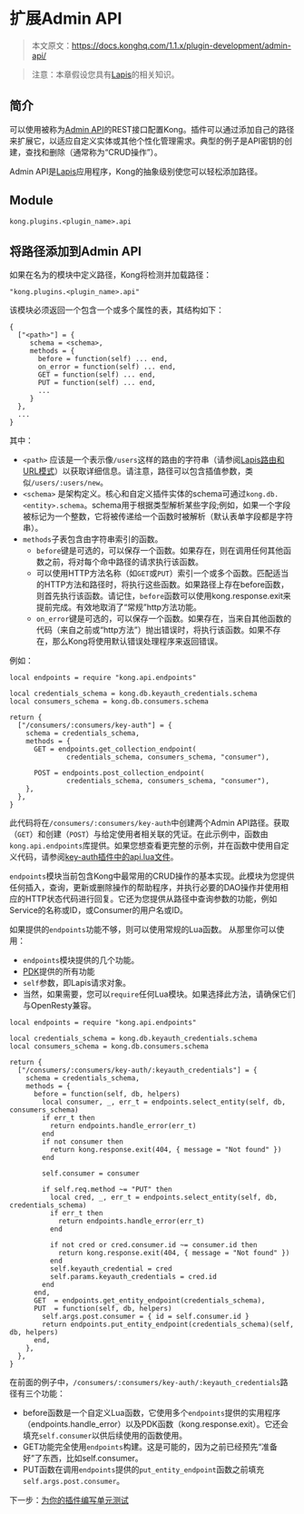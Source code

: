 # 扩展Admin API

> 本文原文：https://docs.konghq.com/1.1.x/plugin-development/admin-api/

> 注意：本章假设您具有[Lapis](http://leafo.net/lapis/)的相关知识。

## 简介

可以使用被称为[Admin API](https://docs.konghq.com/1.1.x/admin-api/)的REST接口配置Kong。插件可以通过添加自己的路径来扩展它，以适应自定义实体或其他个性化管理需求。典型的例子是API密钥的创建，查找和删除（通常称为“CRUD操作”）。

Admin API是[Lapis](http://leafo.net/lapis/)应用程序，Kong的抽象级别使您可以轻松添加路径。

## Module
```
kong.plugins.<plugin_name>.api
```

## 将路径添加到Admin API

如果在名为的模块中定义路径，Kong将检测并加载路径：
```
"kong.plugins.<plugin_name>.api"
```
该模块必须返回一个包含一个或多个属性的表，其结构如下：
```
{
  ["<path>"] = {
     schema = <schema>,
     methods = {
       before = function(self) ... end,
       on_error = function(self) ... end,
       GET = function(self) ... end,
       PUT = function(self) ... end,
       ...
     }
  },
  ...
}
```

其中：

- `<path>` 应该是一个表示像`/users`这样的路由的字符串（请参阅[Lapis路由和URL模式](http://leafo.net/lapis/reference/actions.html#routes--url-patterns)）以获取详细信息。请注意，路径可以包含插值参数，类似`/users/:users/new`。
- `<schema>` 是架构定义。核心和自定义插件实体的schema可通过`kong.db.<entity>.schema`。schema用于根据类型解析某些字段;例如，如果一个字段被标记为一个整数，它将被传递给一个函数时被解析（默认表单字段都是字符串）。
- `methods`子表包含由字符串索引的函数。
	- `before`键是可选的，可以保存一个函数。如果存在，则在调用任何其他函数之前，将对每个命中路径的请求执行该函数。
	- 可以使用HTTP方法名称（如`GET`或`PUT`）索引一个或多个函数。匹配适当的HTTP方法和路径时，将执行这些函数。如果路径上存在before函数，则首先执行该函数。请记住，`before`函数可以使用kong.response.exit来提前完成。有效地取消了“常规”http方法功能。
	- `on_error`键是可选的，可以保存一个函数。如果存在，当来自其他函数的代码（来自之前或“http方法”）抛出错误时，将执行该函数。如果不存在，那么Kong将使用默认错误处理程序来返回错误。

例如：
```
local endpoints = require "kong.api.endpoints"

local credentials_schema = kong.db.keyauth_credentials.schema
local consumers_schema = kong.db.consumers.schema

return {
  ["/consumers/:consumers/key-auth"] = {
    schema = credentials_schema,
    methods = {
      GET = endpoints.get_collection_endpoint(
              credentials_schema, consumers_schema, "consumer"),

      POST = endpoints.post_collection_endpoint(
              credentials_schema, consumers_schema, "consumer"),
    },
  },
}
```
此代码将在`/consumers/:consumers/key-auth`中创建两个Admin API路径。获取（`GET`）和创建（`POST`）与给定使用者相关联的凭证。在此示例中，函数由`kong.api.endpoints`库提供。如果您想查看更完整的示例，并在函数中使用自定义代码，请参阅[key-auth插件中的api.lua文件](https://github.com/Kong/kong/blob/master/kong/plugins/key-auth/api.lua)。

`endpoints`模块当前包含Kong中最常用的CRUD操作的基本实现。此模块为您提供任何插入，查询，更新或删除操作的帮助程序，并执行必要的DAO操作并使用相应的HTTP状态代码进行回复。它还为您提供从路径中查询参数的功能，例如 Service的名称或ID，或Consumer的用户名或ID。

如果提供的`endpoints`功能不够，则可以使用常规的Lua函数。
从那里你可以使用：

- `endpoints`模块提供的几个功能。
- [PDK](https://docs.konghq.com/1.1.x/pdk)提供的所有功能
- `self`参数，即Lapis请求对象。
- 当然，如果需要，您可以`require`任何Lua模块。如果选择此方法，请确保它们与OpenResty兼容。	 

```
local endpoints = require "kong.api.endpoints"

local credentials_schema = kong.db.keyauth_credentials.schema
local consumers_schema = kong.db.consumers.schema

return {
  ["/consumers/:consumers/key-auth/:keyauth_credentials"] = {
    schema = credentials_schema,
    methods = {
      before = function(self, db, helpers)
        local consumer, _, err_t = endpoints.select_entity(self, db, consumers_schema)
        if err_t then
          return endpoints.handle_error(err_t)
        end
        if not consumer then
          return kong.response.exit(404, { message = "Not found" })
        end

        self.consumer = consumer

        if self.req.method ~= "PUT" then
          local cred, _, err_t = endpoints.select_entity(self, db, credentials_schema)
          if err_t then
            return endpoints.handle_error(err_t)
          end

          if not cred or cred.consumer.id ~= consumer.id then
            return kong.response.exit(404, { message = "Not found" })
          end
          self.keyauth_credential = cred
          self.params.keyauth_credentials = cred.id
        end
      end,
      GET  = endpoints.get_entity_endpoint(credentials_schema),
      PUT  = function(self, db, helpers)
        self.args.post.consumer = { id = self.consumer.id }
        return endpoints.put_entity_endpoint(credentials_schema)(self, db, helpers)
      end,
    },
  },
}
```

在前面的例子中，`/consumers/:consumers/key-auth/:keyauth_credentials`路径有三个功能：

- before函数是一个自定义Lua函数，它使用多个`endpoints`提供的实用程序（endpoints.handle_error）以及PDK函数（kong.response.exit）。它还会填充`self.consumer`以供后续使用的函数使用。
- GET功能完全使用`endpoints`构建。这是可能的，因为之前已经预先“准备好”了东西，比如self.consumer。
- PUT函数在调用`endpoints`提供的`put_entity_endpoint`函数之前填充`self.args.post.consumer`。

下一步：[为你的插件编写单元测试](https://docs.konghq.com/1.1.x/plugin-development/tests/)



































